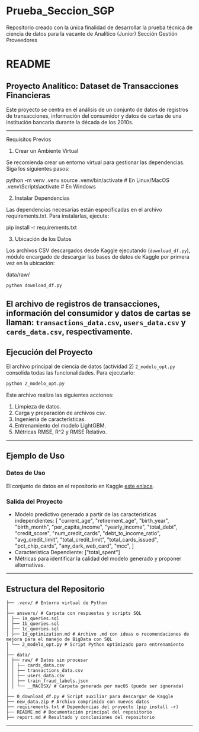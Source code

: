 # Prueba_Seccion_SGP
Repositorio creado con la única finalidad de desarrollar la prueba técnica de ciencia de datos para la vacante de Analítico (Junior) Sección Gestión Proveedores

# README

## Proyecto Analítico: Dataset de Transacciones Financieras

Este proyecto se centra en el análisis de un conjunto de datos de registros de transacciones, información del consumidor y datos de cartas de una institución bancaria durante la década de los 2010s.

---

Requisitos Previos

1. Crear un Ambiente Virtual

Se recomienda crear un entorno virtual para gestionar las dependencias. Siga los siguientes pasos:

python -m venv .venv
source .venv/bin/activate  # En Linux/MacOS
.venv\Scripts\activate    # En Windows

2. Instalar Dependencias

Las dependencias necesarias están especificadas en el archivo requirements.txt. Para instalarlas, ejecute:

pip install -r requirements.txt

3. Ubicación de los Datos

Los archivos CSV descargados desde Kaggle ejecutando (`download_df.py`), módulo encargado de descargar las bases de datos de Kaggle por primera vez en la ubicación:

data/raw/

```bash
python download_df.py
```

El archivo de registros de transacciones, información del consumidor y datos de cartas se llaman: `transactions_data.csv`, `users_data.csv` y `cards_data.csv`, respectivamente.
---

## Ejecución del Proyecto

El archivo principal de ciencia de datos (actividad 2) `2_modelo_opt.py` consolida todas las funcionalidades. Para ejecutarlo:

```bash
python 2_modelo_opt.py
```

Este archivo realiza las siguientes acciones:

1. Limpieza de datos.
2. Carga y preparación de archivos csv.
3. Ingeniería de características.
4. Entrenamiento del modelo LightGBM.
5. Métricas RMSE, R^2 y RMSE Relativo.

---

## Ejemplo de Uso

### Datos de Uso
 El conjunto de datos en el repositorio en Kaggle [este enlace](https://www.kaggle.com/datasets/computingvictor/transactions-fraud-datasets/data).

### Salida del Proyecto
- Modelo predictivo generado a partir de las características independientes:
    [
        "current_age",
        "retirement_age",
        "birth_year",
        "birth_month",
        "per_capita_income",
        "yearly_income",
        "total_debt",
        "credit_score",
        "num_credit_cards",
        "debt_to_income_ratio",
        "avg_credit_limit",
        "total_credit_limit",
        "total_cards_issued",
        "pct_chip_cards",
        "any_dark_web_card",
        "mcc",
    ]
- Característica Dependiente: ["total_spent"]
- Métricas para identificar la calidad del modelo generado y proponer alternativas.

---

## Estructura del Repositorio

```
├── .venv/ # Entorno virtual de Python
│
├── answers/ # Carpeta con respuestas y scripts SQL
│ ├── 1a_queries.sql
│ ├── 1b_queries.sql
│ ├── 1c_queries.sql
│ ├── 1d_optimization.md # Archivo .md con ideas o recomendaciones de mejora para el manejo de BigData con SQL
│ └── 2_modelo_opt.py # Script Python optimizado para entrenamiento
│
├── data/
│ ├── raw/ # Datos sin procesar
│ │ ├── cards_data.csv
│ │ ├── transactions_data.csv
│ │ ├── users_data.csv
│ │ ├── train_fraud_labels.json
│ │ └── __MACOSX/ # Carpeta generada por macOS (puede ser ignorada)
│
├── 0_download_df.py # Script auxiliar para descargar de Kaggle
├── new_data.zip # Archivo comprimido con nuevos datos
├── requirements.txt # Dependencias del proyecto (pip install -r)
├── README.md # Documentación principal del repositorio
├── report.md # Resultado y conclusiones del repositorio
```

---
